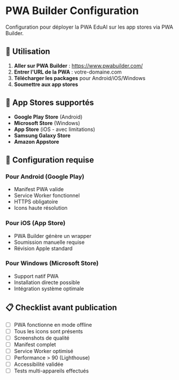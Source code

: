 # PWA Builder Configuration

Configuration pour déployer la PWA EduAI sur les app stores via PWA Builder.

## 🚀 Utilisation

1. **Aller sur PWA Builder** : https://www.pwabuilder.com/
2. **Entrer l'URL de la PWA** : votre-domaine.com
3. **Télécharger les packages** pour Android/iOS/Windows
4. **Soumettre aux app stores**

## 📱 App Stores supportés

- **Google Play Store** (Android)
- **Microsoft Store** (Windows)
- **App Store** (iOS - avec limitations)
- **Samsung Galaxy Store**
- **Amazon Appstore**

## 🔧 Configuration requise

### Pour Android (Google Play)
- Manifest PWA valide
- Service Worker fonctionnel
- HTTPS obligatoire
- Icons haute résolution

### Pour iOS (App Store)
- PWA Builder génère un wrapper
- Soumission manuelle requise
- Révision Apple standard

### Pour Windows (Microsoft Store)
- Support natif PWA
- Installation directe possible
- Intégration système optimale

## 📋 Checklist avant publication

- [ ] PWA fonctionne en mode offline
- [ ] Tous les icons sont présents
- [ ] Screenshots de qualité
- [ ] Manifest complet
- [ ] Service Worker optimisé
- [ ] Performance > 90 (Lighthouse)
- [ ] Accessibilité validée
- [ ] Tests multi-appareils effectués
